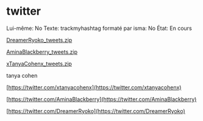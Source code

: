 # twitter

Lui-même: No
Texte: trackmyhashtag
formaté par isma: No
État: En cours

[DreamerRyoko_tweets.zip](twitter%20f971693158c84673b608b3ef19297b17/DreamerRyoko_tweets.zip)

[AminaBlackberry_tweets.zip](twitter%20f971693158c84673b608b3ef19297b17/AminaBlackberry_tweets.zip)

[xTanyaCohenx_tweets.zip](twitter%20f971693158c84673b608b3ef19297b17/xTanyaCohenx_tweets.zip)

tanya cohen 

[https://twitter.com/xtanyacohenx](https://twitter.com/xtanyacohenx)

[https://twitter.com/AminaBlackberry](https://twitter.com/AminaBlackberry)

[https://twitter.com/DreamerRyoko](https://twitter.com/DreamerRyoko)